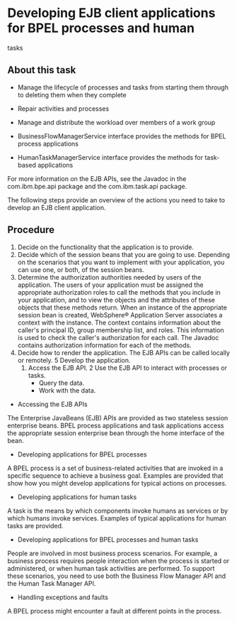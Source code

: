 <!-- image -->

# Developing EJB client applications for BPEL processes and human
tasks

## About this task

- Manage the lifecycle of processes and tasks from starting them
through to deleting them when they complete
- Repair activities and processes
- Manage and distribute the workload over members of a work group

- BusinessFlowManagerService interface provides the methods for
BPEL process applications
- HumanTaskManagerService interface provides the methods for task-based
applications

For more information on the EJB APIs, see the Javadoc
in the com.ibm.bpe.api package and the com.ibm.task.api package.

The
following steps provide an overview of the actions you need to take
to develop an EJB client application.

## Procedure

1. Decide on the functionality that the application is to
provide.
2. Decide which of the session beans that you are going to
use. Depending on the scenarios that you want to implement
with your application, you can use one, or both, of the session beans.
3. Determine the authorization authorities needed by users
of the application.  The users of your application must
be assigned the appropriate authorization roles to call the methods
that you include in your application, and to view the objects and
the attributes of these objects that these methods return. When an
instance of the appropriate session bean is created, WebSphere® Application
Server associates
a context with the instance. The context contains information about
the caller's principal ID, group membership list, and roles. This
information is used to check the caller's authorization for each call. 
The
Javadoc contains authorization information for each of the methods.
4. Decide how to render the application. The
EJB APIs can be called locally or remotely.
5 Develop the application.
    1. Access the EJB API.
    2 Use the EJB API to interact with processes or tasks.
        - Query the data.
        - Work with the data.

- Accessing the EJB APIs

The Enterprise JavaBeans (EJB) APIs are provided as two stateless session enterprise beans. BPEL process applications and task applications access the appropriate session enterprise bean through the home interface of the bean.
- Developing applications for BPEL processes

A BPEL process is a set of business-related activities that are invoked in a specific sequence to achieve a business goal. Examples are provided that show how you might develop applications for typical actions on processes.
- Developing applications for human tasks

A task is the means by which components invoke humans as services or by which humans invoke services. Examples of typical applications for human tasks are provided.
- Developing applications for BPEL processes and human tasks

People are involved in most business process scenarios. For example, a business process requires people interaction when the process is started or administered, or when human task activities are performed. To support these scenarios, you need to use both the Business Flow Manager API and the Human Task Manager API.
- Handling exceptions and faults

A BPEL process might encounter a fault at different points in the process.